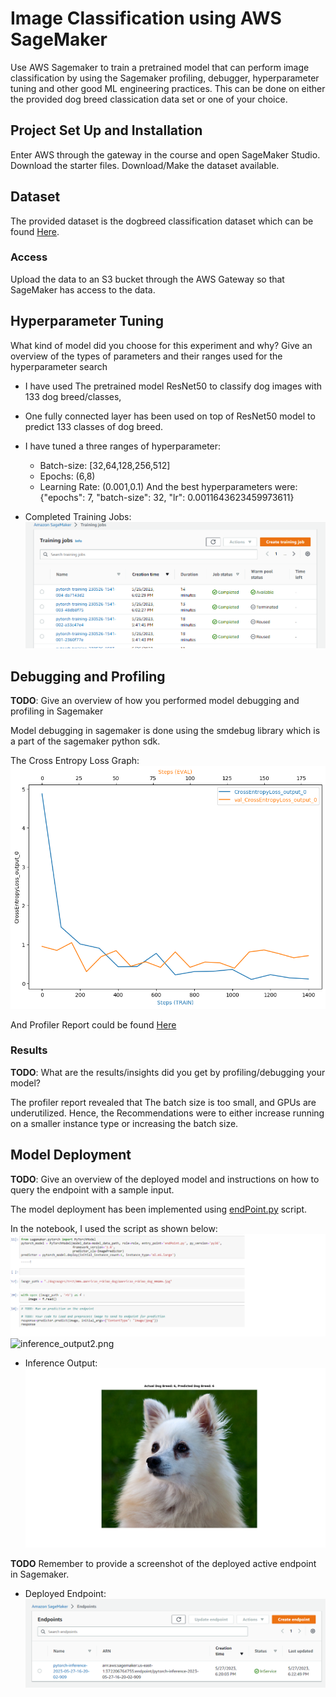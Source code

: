 # Image Classification using AWS SageMaker

Use AWS Sagemaker to train a pretrained model that can perform image classification by using the Sagemaker profiling, debugger, hyperparameter tuning and other good ML engineering practices. This can be done on either the provided dog breed classication data set or one of your choice.

## Project Set Up and Installation
Enter AWS through the gateway in the course and open SageMaker Studio. 
Download the starter files.
Download/Make the dataset available. 

## Dataset
The provided dataset is the dogbreed classification dataset which can be found [Here](https://s3-us-west-1.amazonaws.com/udacity-aind/dog-project/dogImages.zip).

### Access
Upload the data to an S3 bucket through the AWS Gateway so that SageMaker has access to the data. 

## Hyperparameter Tuning
What kind of model did you choose for this experiment and why? Give an overview of the types of parameters and their ranges used for the hyperparameter search

* I have used The pretrained model ResNet50 to classify dog images with 133 dog breed/classes, 
* One fully connected layer has been used on top of ResNet50 model to predict 133 classes of dog breed.
* I have tuned a three ranges of hyperparameter: 
  * Batch-size: [32,64,128,256,512]
  * Epochs: (6,8)
  * Learning Rate: (0.001,0.1)
  And the best hyperparameters were:
  {"epochs": 7, "batch-size": 32, "lr": 0.0011643623459973611}

* Completed Training Jobs:
![training_jobs.png](training_jobs.png)

## Debugging and Profiling
**TODO**: Give an overview of how you performed model debugging and profiling in Sagemaker

Model debugging in sagemaker is done using the smdebug library which is a part of the sagemaker python sdk.

The Cross Entropy Loss Graph:
![CR_loss.png](CR_loss.png)

And Profiler Report could be found [Here](profiler-report.html)
### Results
**TODO**: What are the results/insights did you get by profiling/debugging your model?

The profiler report revealed that The batch size is too small, and GPUs are underutilized. Hence, the Recommendations were to either increase running on a smaller instance type or increasing the batch size.

## Model Deployment
**TODO**: Give an overview of the deployed model and instructions on how to query the endpoint with a sample input.

The model deployment has been implemented using [endPoint.py](endPoint.py) script.

In the notebook, I used the script as shown below:
![inference_output1.png](inference_output1.png)
![inference_output2.png](inference_output2.png)

* Inference Output:
![test_image.png](test_image.png)


**TODO** Remember to provide a screenshot of the deployed active endpoint in Sagemaker.

* Deployed Endpoint:
![endpoint.png](endpoint.png)

